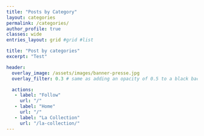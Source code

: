 ```yaml
---
title: "Posts by Category"
layout: categories
permalink: /categories/
author_profile: true
classes: wide
entries_layout: grid #grid #list

title: "Post by categories"
excerpt: "Test"

header:
  overlay_image: /assets/images/banner-presse.jpg
  overlay_filter: 0.3 # same as adding an opacity of 0.5 to a black background

  actions:
   - label: "Follow"
     url: "/"
   - label: "Home"
     url: "/"
   - label: "La Collection"
     url: "/la-collection/"
---
```

